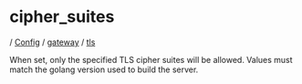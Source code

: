 # cipher_suites

/ [Config](../../../index.md) / [gateway](../../index.md) / [tls](../index.md) 

When set, only the specified TLS cipher suites will be allowed. Values must match the golang version used to build the server.

